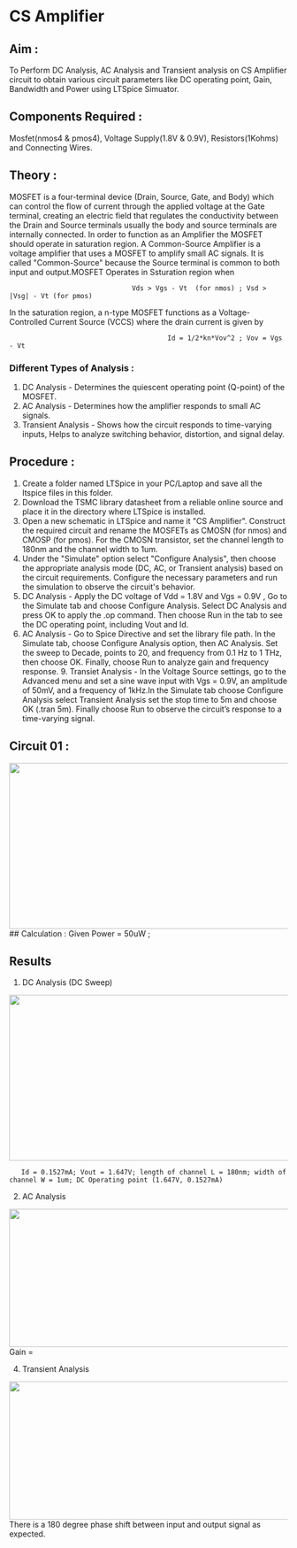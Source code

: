 # CS Amplifier 
## Aim : 
To Perform DC Analysis, AC Analysis and Transient analysis on CS Amplifier circuit to obtain various circuit parameters like DC operating point, Gain, Bandwidth and Power using LTSpice Simuator. 
## Components Required : 
Mosfet(nmos4 & pmos4), Voltage Supply(1.8V & 0.9V), Resistors(1Kohms) and Connecting Wires. 
## Theory : 
MOSFET is a four-terminal device (Drain, Source, Gate, and Body) which can control the flow of current through the applied voltage at the Gate terminal, creating an electric field that regulates the conductivity between the Drain and Source terminals usually the body and source terminals are internally connected. 
In order to function as an Amplifier the MOSFET should operate in saturation region. A Common-Source Amplifier is a voltage amplifier that uses a MOSFET to amplify small AC signals. It is called "Common-Source" because the Source terminal is common to both input and output.MOSFET Operates in Ssturation region when 
                                              
                                   Vds > Vgs - Vt  (for nmos) ; Vsd > |Vsg| - Vt (for pmos)
In the saturation region, a n-type MOSFET functions as a Voltage-Controlled Current Source (VCCS) where the drain current is given by 
                                   
                                            Id = 1/2*kn*Vov^2 ; Vov = Vgs - Vt 
### Different Types of Analysis :
1. DC Analysis - Determines the quiescent operating point (Q-point) of the MOSFET.
2. AC Analysis -  Determines how the amplifier responds to small AC signals.
3. Transient Analysis - Shows how the circuit responds to time-varying inputs, Helps to analyze switching behavior, distortion, and signal delay.
## Procedure : 
1. Create a folder named LTSpice in your PC/Laptop and save all the ltspice files in this folder.
2. Download the TSMC library datasheet from a reliable online source and place it in the directory where LTSpice is installed.
3. Open a new schematic in LTSpice and name it "CS Amplifier". Construct the required circuit and rename the MOSFETs as CMOSN (for nmos) and CMOSP (for pmos). For 
   the CMOSN transistor, set the channel length to 180nm and the channel width to 1um.
4. Under the "Simulate" option select "Configure Analysis", then choose the appropriate analysis mode (DC, AC, or Transient analysis) based on the circuit 
   requirements. Configure the necessary parameters and run the simulation to observe the circuit's behavior.
5. DC Analysis - Apply the DC voltage of Vdd = 1.8V and Vgs = 0.9V , Go to the Simulate tab and choose Configure Analysis. Select DC Analysis and press OK to apply 
   the .op command. Then choose Run in the tab to see the DC operating point, including Vout and Id.
6. AC Analysis - Go to Spice Directive and set the library file path. In the Simulate tab, choose Configure Analysis option, then AC Analysis. Set the sweep to 
   Decade, points to 20, and frequency from 0.1 Hz to 1 THz, then choose OK. Finally, choose Run to analyze gain and frequency response.                            9. Transiet Analysis - In the Voltage Source settings, go to the Advanced menu and set a sine wave input with Vgs = 0.9V, an amplitude of 50mV, and a frequency of 
   1kHz.In the Simulate tab choose Configure Analysis select Transient Analysis set the stop time to 5m and choose OK (.tran 5m). Finally choose Run to observe the 
   circuit’s response to a time-varying signal.

## Circuit 01 :
  <img src= "https://github.com/user-attachments/assets/4c03dc99-a315-44dd-81d2-eeb03ddcf597" width = "1100" height = "300">
## Calculation : Given 
Power = 50uW ; 




## Results 

1. DC Analysis (DC Sweep) 
  <img src= "https://github.com/user-attachments/assets/ccff7d05-9f5f-47cd-97ca-4de98a0fe1dc" width = "1100" height = "300">

       Id = 0.1527mA; Vout = 1.647V; length of channel L = 180nm; width of channel W = 1um; DC Operating point (1.647V, 0.1527mA)

2. AC Analysis
  <img src= "https://github.com/user-attachments/assets/9821236d-b08b-4eb3-b183-9dc7a5d2a505" width = "1100" height = "250">
  Gain =

4. Transient Analysis
  <img src= "https://github.com/user-attachments/assets/57e63e5b-7f13-4fd3-a4ff-955841bf0d2c" width = "1100" height = "250">
  There is a 180 degree phase shift between input and output signal as expected.









  

   
